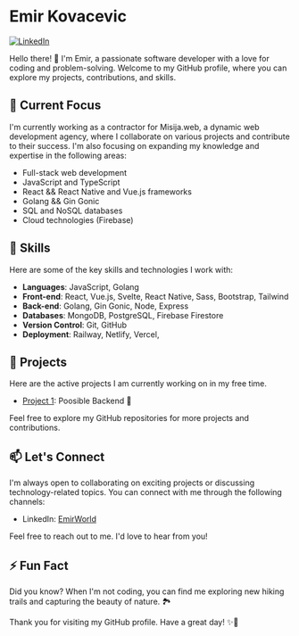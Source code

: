 # Emir Kovacevic

[![LinkedIn](https://img.shields.io/badge/LinkedIn-EmirWorld-blue?style=flat-square&logo=linkedin)](https://www.linkedin.com/in/emirworld/)

Hello there! 👋 I'm Emir, a passionate software developer with a love for coding and problem-solving. Welcome to my GitHub profile, where you can explore my projects, contributions, and skills.

## 🔭 Current Focus
I'm currently working as a contractor for Misija.web, a dynamic web development agency, where I collaborate on various projects and contribute to their success.
I'm also focusing on expanding my knowledge and expertise in the following areas:

- Full-stack web development
- JavaScript and TypeScript
- React && React Native and Vue.js frameworks
- Golang && Gin Gonic
- SQL and NoSQL databases
- Cloud technologies (Firebase)

## 🌱 Skills

Here are some of the key skills and technologies I work with:

- **Languages**: JavaScript, Golang
- **Front-end**: React, Vue.js, Svelte, React Native, Sass, Bootstrap, Tailwind
- **Back-end**:  Golang, Gin Gonic, Node, Express
- **Databases**: MongoDB, PostgreSQL, Firebase Firestore
- **Version Control**: Git, GitHub
- **Deployment**: Railway, Netlify, Vercel, 

## 🚀 Projects

Here are the active projects I am currently working on in my free time.

- [Project 1](https://github.com/EmirWorld/poosible-backend): Poosible Backend 🌟

Feel free to explore my GitHub repositories for more projects and contributions.

## 📫 Let's Connect

I'm always open to collaborating on exciting projects or discussing technology-related topics. You can connect with me through the following channels:

- LinkedIn: [EmirWorld](https://www.linkedin.com/in/emirworld/)

Feel free to reach out to me. I'd love to hear from you!

## ⚡ Fun Fact

Did you know? When I'm not coding, you can find me exploring new hiking trails and capturing the beauty of nature. 🏞️

Thank you for visiting my GitHub profile. Have a great day! ✨🚀
